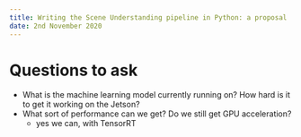 ```yaml
---
title: Writing the Scene Understanding pipeline in Python: a proposal
date: 2nd November 2020
---
```


# Questions to ask

- What is the machine learning model currently running on? How hard is it to get it working on the Jetson?
- What sort of performance can we get? Do we still get GPU acceleration?
  - yes we can, with TensorRT

